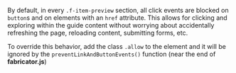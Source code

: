 By default, in every `.f-item-preview` section, all click events are blocked on `button`s and on elements with an `href` attribute.
This allows for clicking and exploring within the guide content without worrying about accidentally refreshing the page, reloading content, submitting forms, etc.

To override this behavior, add the class `.allow` to the element and it will be ignored by the `preventLinkAndButtonEvents()` function (near the end of **fabricator.js**)